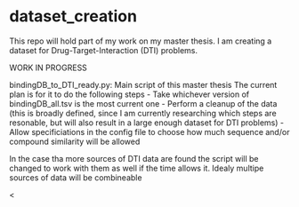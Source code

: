 # dataset_creation
This repo will hold part of my work on my master thesis. I am creating a dataset for Drug-Target-Interaction (DTI) problems.


WORK IN PROGRESS

bindingDB_to_DTI_ready.py:
Main script of this master thesis
The current plan is for it to do the following steps
	- Take whichever version of bindingDB_all.tsv is the most current one
	- Perform a cleanup of the data (this is broadly defined, since I am currently researching which steps are resonable, but will also result in a large enough dataset for DTI problems)
	- Allow specificiations in the config file to choose how much sequence and/or compound similarity will be allowed
	
In the case tha more sources of DTI data are found the script will be changed to work with them as well if the time allows it.
Idealy multipe sources of data will be combineable



<
